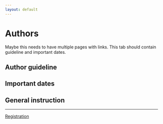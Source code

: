 ```yaml
---
layout: default
---
```

# Authors

Maybe this needs to have multiple pages with links. 
This tab should contain guideline and important dates.

## Author guideline

## Important dates

## General instruction

---

[Registration](../Registration)
